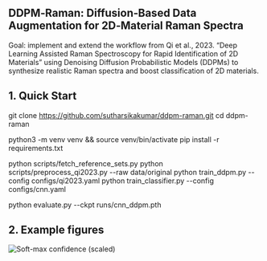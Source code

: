 ## DDPM‑Raman: Diffusion‑Based Data Augmentation for 2D‑Material Raman Spectra

Goal: implement and extend the workflow from Qi et al., 2023. “Deep Learning Assisted Raman Spectroscopy for Rapid Identification of 2D Materials” using Denoising Diffusion Probabilistic Models (DDPMs) to synthesize realistic Raman spectra and boost classification of 2D materials.

## 1. Quick Start

git clone https://github.com/sutharsikakumar/ddpm-raman.git
cd ddpm-raman

python3 -m venv venv && source venv/bin/activate
pip install -r requirements.txt

python scripts/fetch_reference_sets.py
python scripts/preprocess_qi2023.py  --raw data/original
python train_ddpm.py --config configs/qi2023.yaml
python train_classifier.py --config configs/cnn.yaml

python evaluate.py --ckpt runs/cnn_ddpm.pth

## 2. Example figures

![Soft-max confidence (scaled)](valid.png)